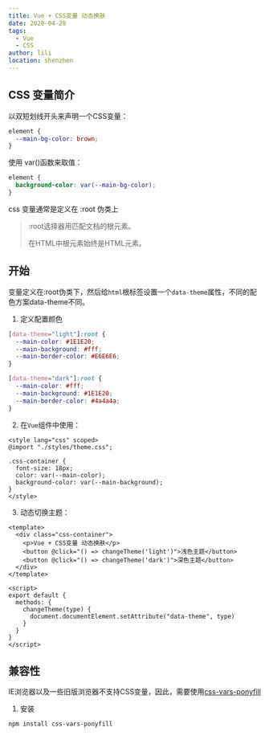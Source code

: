 ```yaml
---
title: Vue + CSS变量 动态换肤
date: 2020-04-28
tags:
  - Vue
  - CSS
author: lili
location: shenzhen
---
```


## CSS 变量简介

以双短划线开头来声明一个CSS变量：

```css
element {
  --main-bg-color: brown;
}
```

使用 var()函数来取值：

```css
element {
  background-color: var(--main-bg-color);
}
```

css 变量通常是定义在 :root 伪类上
> :root选择器用匹配文档的根元素。
>
> 在HTML中根元素始终是HTML元素。

## 开始

变量定义在:root伪类下，然后给` html `根标签设置一个` data-theme `属性，不同的配色方案data-theme不同。

1. 定义配置颜色

```css
[data-theme="light"]:root {
  --main-color: #1E1E20;
  --main-background: #fff;
  --main-border-color: #E6E6E6;
}

[data-theme="dark"]:root {
  --main-color: #fff;
  --main-background: #1E1E20;
  --main-border-color: #4a4a4a;
}
```

2. 在` Vue `组件中使用：

```vue
<style lang="css" scoped>
@import "./styles/theme.css";

.css-container {
  font-size: 18px;
  color: var(--main-color);
  background-color: var(--main-background);
}
</style>
```

3. 动态切换主题：

```vue
<template>
  <div class="css-container">
    <p>Vue + CSS变量 动态换肤</p>
    <button @click="() => changeTheme('light')">浅色主题</button>
    <button @click="() => changeTheme('dark')">深色主题</button>
  </div>
</template>

<script>
export default {
  methods: {
    changeTheme(type) {
      document.documentElement.setAttribute("data-theme", type)
    }
  }
}
</script>
```

## 兼容性

IE浏览器以及一些旧版浏览器不支持CSS变量，因此，需要使用[css-vars-ponyfill](https://github.com/jhildenbiddle/css-vars-ponyfill)

1. 安装

```sh
npm install css-vars-ponyfill
```
